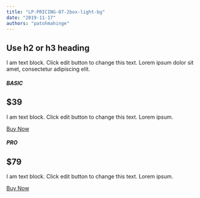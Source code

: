 ```yaml
---
title: "LP-PRICING-07-2box-light-bg"
date: "2019-11-17"
authors: "patohmahinge"
---
```


## Use h2 or h3 heading

I am text block. Click edit button to change this text. Lorem ipsum dolor sit amet, consectetur adipiscing elit.

##### BASIC

## $39

I am text block. Click edit button to change this text. Lorem ipsum.

[Buy Now](#)

##### PRO

## $79

I am text block. Click edit button to change this text. Lorem ipsum.

[Buy Now](#)
